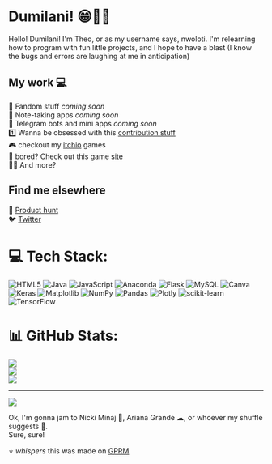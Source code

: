 # Dumilani! 😁👋🏾

Hello! Dumilani! I'm Theo, or as my username says, nwoloti. I'm relearning how to program with fun little projects, and I hope to have a blast (I know the bugs and errors are laughing at me in anticipation)
 
## My work 💻
 
 🪭 Fandom stuff *coming soon*<br>
 📝 Note-taking apps *coming soon*<br>
 💬 Telegram bots and mini apps *coming soon*<br>
 1️⃣ Wanna be obsessed with this [contribution stuff](https://github.com/firstcontributions/first-contributions)<br>
 🎮 checkout my [itchio](https://nwoloti.itch.io/) games<br>
 🥱 bored? Check out this game [site](https://neal.fun)<br>
 🍌🍌 And more? 

## Find me elsewhere
🔼 [Product hunt](https://www.producthunt.com/@nwoloti)<br>
🐦 [Twitter](x.com/nwoloti)

# 💻 Tech Stack:
![HTML5](https://img.shields.io/badge/html5-%23E34F26.svg?style=for-the-badge&logo=html5&logoColor=white) ![Java](https://img.shields.io/badge/java-%23ED8B00.svg?style=for-the-badge&logo=openjdk&logoColor=white) ![JavaScript](https://img.shields.io/badge/javascript-%23323330.svg?style=for-the-badge&logo=javascript&logoColor=%23F7DF1E) ![Anaconda](https://img.shields.io/badge/Anaconda-%2344A833.svg?style=for-the-badge&logo=anaconda&logoColor=white) ![Flask](https://img.shields.io/badge/flask-%23000.svg?style=for-the-badge&logo=flask&logoColor=white) ![MySQL](https://img.shields.io/badge/mysql-4479A1.svg?style=for-the-badge&logo=mysql&logoColor=white) ![Canva](https://img.shields.io/badge/Canva-%2300C4CC.svg?style=for-the-badge&logo=Canva&logoColor=white) ![Keras](https://img.shields.io/badge/Keras-%23D00000.svg?style=for-the-badge&logo=Keras&logoColor=white) ![Matplotlib](https://img.shields.io/badge/Matplotlib-%23ffffff.svg?style=for-the-badge&logo=Matplotlib&logoColor=black) ![NumPy](https://img.shields.io/badge/numpy-%23013243.svg?style=for-the-badge&logo=numpy&logoColor=white) ![Pandas](https://img.shields.io/badge/pandas-%23150458.svg?style=for-the-badge&logo=pandas&logoColor=white) ![Plotly](https://img.shields.io/badge/Plotly-%233F4F75.svg?style=for-the-badge&logo=plotly&logoColor=white) ![scikit-learn](https://img.shields.io/badge/scikit--learn-%23F7931E.svg?style=for-the-badge&logo=scikit-learn&logoColor=white) ![TensorFlow](https://img.shields.io/badge/TensorFlow-%23FF6F00.svg?style=for-the-badge&logo=TensorFlow&logoColor=white)
# 📊 GitHub Stats:
![](https://github-readme-stats.vercel.app/api?username=nwoloti&theme=default&hide_border=false&include_all_commits=false&count_private=false)<br/>
![](https://nirzak-streak-stats.vercel.app/?user=nwoloti&theme=default&hide_border=false)<br/>
![](https://github-readme-stats.vercel.app/api/top-langs/?username=nwoloti&theme=default&hide_border=false&include_all_commits=false&count_private=false&layout=compact)

---
[![](https://visitcount.itsvg.in/api?id=nwoloti&icon=0&color=0)](https://visitcount.itsvg.in)

<!-- Proudly created with GPRM ( https://gprm.itsvg.in ) -->
 Ok, I'm gonna jam to Nicki Minaj 👑, Ariana Grande ☁, or whoever my shuffle suggests 🔀.<br>
 Sure, sure!

⭐ _whispers_ this was made on [GPRM](https://gprm.itsvg.in/)
